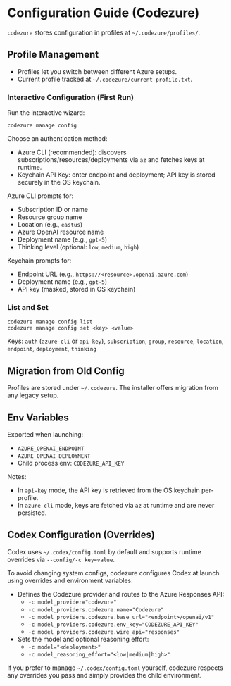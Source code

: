# Configuration Guide (Codezure)

`codezure` stores configuration in profiles at `~/.codezure/profiles/`.

## Profile Management

- Profiles let you switch between different Azure setups.
- Current profile tracked at `~/.codezure/current-profile.txt`.

### Interactive Configuration (First Run)

Run the interactive wizard:

```
codezure manage config
```

Choose an authentication method:
- Azure CLI (recommended): discovers subscriptions/resources/deployments via `az` and fetches keys at runtime.
- Keychain API Key: enter endpoint and deployment; API key is stored securely in the OS keychain.

Azure CLI prompts for:
- Subscription ID or name
- Resource group name
- Location (e.g., `eastus`)
- Azure OpenAI resource name
- Deployment name (e.g., `gpt-5`)
- Thinking level (optional: `low`, `medium`, `high`)

Keychain prompts for:
- Endpoint URL (e.g., `https://<resource>.openai.azure.com`)
- Deployment name (e.g., `gpt-5`)
- API key (masked, stored in OS keychain)

### List and Set

```
codezure manage config list
codezure manage config set <key> <value>
```

Keys: `auth` (`azure-cli` or `api-key`), `subscription`, `group`, `resource`, `location`, `endpoint`, `deployment`, `thinking`

## Migration from Old Config

Profiles are stored under `~/.codezure`. The installer offers migration from any legacy setup.

## Env Variables

Exported when launching:
- `AZURE_OPENAI_ENDPOINT`
- `AZURE_OPENAI_DEPLOYMENT`
- Child process env: `CODEZURE_API_KEY`

Notes:
- In `api-key` mode, the API key is retrieved from the OS keychain per-profile.
- In `azure-cli` mode, keys are fetched via `az` at runtime and are never persisted.

## Codex Configuration (Overrides)

Codex uses `~/.codex/config.toml` by default and supports runtime overrides via `--config/-c key=value`.

To avoid changing system configs, codezure configures Codex at launch using overrides and environment variables:

- Defines the Codezure provider and routes to the Azure Responses API:
  - `-c model_provider="codezure"`
  - `-c model_providers.codezure.name="Codezure"`
  - `-c model_providers.codezure.base_url="<endpoint>/openai/v1"`
  - `-c model_providers.codezure.env_key="CODEZURE_API_KEY"`
  - `-c model_providers.codezure.wire_api="responses"`
- Sets the model and optional reasoning effort:
  - `-c model="<deployment>"`
  - `-c model_reasoning_effort="<low|medium|high>"`

If you prefer to manage `~/.codex/config.toml` yourself, codezure respects any overrides you pass and simply provides the child environment.

